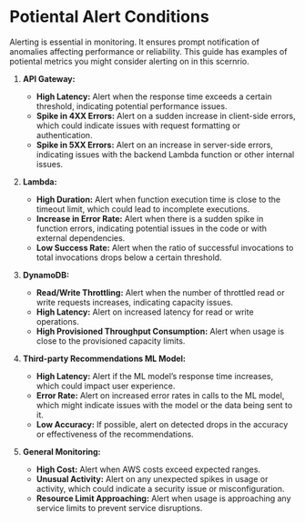 # Potiental Alert Conditions

Alerting is essential in monitoring. It ensures prompt notification of anomalies affecting performance or reliability. This guide has examples of potiental metrics you might consider alerting on in this scernrio.

1. **API Gateway:**
   - **High Latency:** Alert when the response time exceeds a certain threshold, indicating potential performance issues.
   - **Spike in 4XX Errors:** Alert on a sudden increase in client-side errors, which could indicate issues with request formatting or authentication.
   - **Spike in 5XX Errors:** Alert on an increase in server-side errors, indicating issues with the backend Lambda function or other internal issues.

2. **Lambda:**
   - **High Duration:** Alert when function execution time is close to the timeout limit, which could lead to incomplete executions.
   - **Increase in Error Rate:** Alert when there is a sudden spike in function errors, indicating potential issues in the code or with external dependencies.
   - **Low Success Rate:** Alert when the ratio of successful invocations to total invocations drops below a certain threshold.

3. **DynamoDB:**
   - **Read/Write Throttling:** Alert when the number of throttled read or write requests increases, indicating capacity issues.
   - **High Latency:** Alert on increased latency for read or write operations.
   - **High Provisioned Throughput Consumption:** Alert when usage is close to the provisioned capacity limits.

4. **Third-party Recommendations ML Model:**
   - **High Latency:** Alert if the ML model’s response time increases, which could impact user experience.
   - **Error Rate:** Alert on increased error rates in calls to the ML model, which might indicate issues with the model or the data being sent to it.
   - **Low Accuracy:** If possible, alert on detected drops in the accuracy or effectiveness of the recommendations.

5. **General Monitoring:**
   - **High Cost:** Alert when AWS costs exceed expected ranges.
   - **Unusual Activity:** Alert on any unexpected spikes in usage or activity, which could indicate a security issue or misconfiguration.
   - **Resource Limit Approaching:** Alert when usage is approaching any service limits to prevent service disruptions.